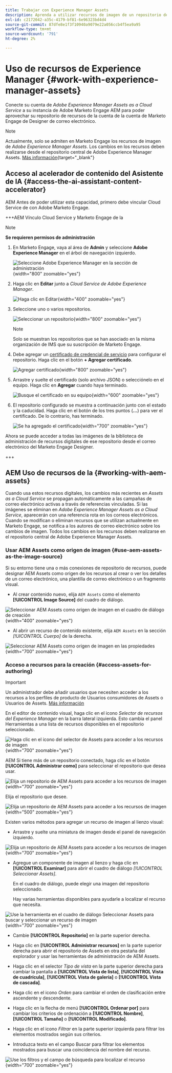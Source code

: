 ```yaml
---
title: Trabajar con Experience Manager Assets
description: Aprenda a utilizar recursos de imagen de un repositorio de AEM Assets conectado al crear contenido en Adobe Marketo Engage.
exl-id: c2172042-a35c-4179-bf81-6e96323bd4d4
source-git-commit: 87dfe8e1f3f10940a9079e22a056ccb4f5ea9a95
workflow-type: tm+mt
source-wordcount: '791'
ht-degree: 2%

---
```


# Uso de recursos de Experience Manager {#work-with-experience-manager-assets}

Conecte su cuenta de _Adobe Experience Manager Assets as a Cloud Service_ a su instancia de Adobe Marketo Engage AEM para poder aprovechar su repositorio de recursos de la cuenta de la cuenta de Marketo Engage de Designer de correo electrónico.

>[!NOTE]
>
>Actualmente, solo se admiten en Marketo Engage los recursos de imagen de _Adobe Experience Manager Assets_. Los cambios en los recursos deben realizarse desde el repositorio central de Adobe Experience Manager Assets. [Más información](https://experienceleague.adobe.com/es/docs/experience-manager-cloud-service/content/assets/manage/manage-digital-assets){target="_blank"}

## Acceso al acelerador de contenido del Asistente de IA {#access-the-ai-assistant-content-accelerator}

AEM Antes de poder utilizar esta capacidad, primero debe vincular Cloud Service de con Adobe Marketo Engage.

+++AEM Vínculo Cloud Service y Marketo Engage de la

>[!NOTE]
>
>**Se requieren permisos de administración**

1. En Marketo Engage, vaya al área de **Admin** y seleccione **Adobe Experience Manager** en el árbol de navegación izquierdo.

   ![Seleccione Adobe Experience Manager en la sección de administración](assets/access-the-ai-assistant-content-accelerator-1.png){width="800" zoomable="yes"}

1. Haga clic en **Editar** junto a _Cloud Service de Adobe Experience Manager_.

   ![Haga clic en Editar](assets/access-the-ai-assistant-content-accelerator-2.png){width="400" zoomable="yes"}

1. Seleccione uno o varios repositorios.

   ![Seleccionar un repositorio](assets/access-the-ai-assistant-content-accelerator-3.png){width="800" zoomable="yes"}

   >[!NOTE]
   >
   >Solo se muestran los repositorios que se han asociado en la misma organización de IMS que su suscripción de Marketo Engage.

1. Debe agregar un [certificado de credencial de servicio](https://experienceleague.adobe.com/es/docs/experience-manager-learn/getting-started-with-aem-headless/authentication/service-credentials) para configurar el repositorio. Haga clic en el botón **+ Agregar certificado**.

   ![Agregar certificado](assets/access-the-ai-assistant-content-accelerator-4.png){width="800" zoomable="yes"}

1. Arrastre y suelte el certificado (solo archivo JSON) o selecciónelo en el equipo. Haga clic en **Agregar** cuando haya terminado.

   ![Busque el certificado en su equipo](assets/access-the-ai-assistant-content-accelerator-5.png){width="600" zoomable="yes"}

1. El repositorio configurado se muestra a continuación junto con el estado y la caducidad. Haga clic en el botón de los tres puntos (**...**) para ver el certificado. De lo contrario, has terminado.

   ![Se ha agregado el certificado](assets/access-the-ai-assistant-content-accelerator-6.png){width="700" zoomable="yes"}

Ahora se puede acceder a todas las imágenes de la biblioteca de administración de recursos digitales de ese repositorio desde el correo electrónico del Marketo Engage Designer.

+++

## AEM Uso de recursos de la {#working-with-aem-assets}

Cuando usa estos recursos digitales, los cambios más recientes en _Assets as a Cloud Service_ se propagan automáticamente a las campañas de correo electrónico activas a través de referencias vinculadas. Si las imágenes se eliminan en _Adobe Experience Manager Assets as a Cloud Service_, aparecerán con una referencia rota en los correos electrónicos. Cuando se modifican o eliminan recursos que se utilizan actualmente en Marketo Engage, se notifica a los autores de correo electrónico sobre los cambios de imagen. Todos los cambios en los recursos deben realizarse en el repositorio central de Adobe Experience Manager Assets.

### Usar AEM Assets como origen de imagen {#use-aem-assets-as-the-image-source}

Si su entorno tiene una o más conexiones de repositorio de recursos, puede designar AEM Assets como origen de los recursos al crear o ver los detalles de un correo electrónico, una plantilla de correo electrónico o un fragmento visual.

* Al crear contenido nuevo, elija `AEM Assets` como el elemento **[!UICONTROL Image Source]** del cuadro de diálogo.

![Seleccionar AEM Assets como origen de imagen en el cuadro de diálogo de creación](assets/work-with-experience-manager-assets-1.png){width="400" zoomable="yes"}

* Al abrir un recurso de contenido existente, elija `AEM Assets` en la sección _[!UICONTROL Cuerpo]_ de la derecha.

![Seleccionar AEM Assets como origen de imagen en las propiedades](assets/work-with-experience-manager-assets-2.png){width="700" zoomable="yes"}

### Acceso a recursos para la creación {#access-assets-for-authoring}

>[!IMPORTANT]
>
>Un administrador debe añadir usuarios que necesiten acceder a los recursos a los perfiles de producto de Usuarios consumidores de Assets o Usuarios de Assets. [Más información](https://experienceleague.adobe.com/es/docs/experience-manager-cloud-service/content/security/ims-support#managing-products-and-user-access-in-admin-console)

En el editor de contenido visual, haga clic en el icono _Selector de recursos del Experience Manager_ en la barra lateral izquierda. Esto cambia el panel Herramientas a una lista de recursos disponibles en el repositorio seleccionado.

![Haga clic en el icono del selector de Assets para acceder a los recursos de imagen](assets/work-with-experience-manager-assets-3.png){width="700" zoomable="yes"}

AEM Si tiene más de un repositorio conectado, haga clic en el botón **[!UICONTROL Administrar como]** para seleccionar el repositorio que desea usar.

![Elija un repositorio de AEM Assets para acceder a los recursos de imagen](assets/work-with-experience-manager-assets-4.png){width="700" zoomable="yes"}

Elija el repositorio que desee.

![Elija un repositorio de AEM Assets para acceder a los recursos de imagen](assets/work-with-experience-manager-assets-5.png){width="500" zoomable="yes"}

Existen varios métodos para agregar un recurso de imagen al lienzo visual:

* Arrastre y suelte una miniatura de imagen desde el panel de navegación izquierdo.

![Elija un repositorio de AEM Assets para acceder a los recursos de imagen](assets/work-with-experience-manager-assets-6.png){width="700" zoomable="yes"}

* Agregue un componente de imagen al lienzo y haga clic en **[!UICONTROL Examinar]** para abrir el cuadro de diálogo _[!UICONTROL Seleccionar Assets]_.

  En el cuadro de diálogo, puede elegir una imagen del repositorio seleccionado.

  Hay varias herramientas disponibles para ayudarle a localizar el recurso que necesita.

![Use la herramienta en el cuadro de diálogo Seleccionar Assets para buscar y seleccionar un recurso de imagen](assets/work-with-experience-manager-assets-7.png){width="700" zoomable="yes"}

* Cambie **[!UICONTROL Repositorio]** en la parte superior derecha.

* Haga clic en **[!UICONTROL Administrar recursos]** en la parte superior derecha para abrir el repositorio de Assets en otra pestaña del explorador y usar las herramientas de administración de AEM Assets.

* Haga clic en el selector _Tipo de vista_ en la parte superior derecha para cambiar la pantalla a **[!UICONTROL Vista de lista]**, **[!UICONTROL Vista de cuadrícula]**, **[!UICONTROL Vista de galería]** o **[!UICONTROL Vista de cascada]**.

* Haga clic en el icono _Orden_ para cambiar el orden de clasificación entre ascendente y descendente.

* Haga clic en la flecha de menú **[!UICONTROL Ordenar por]** para cambiar los criterios de ordenación a **[!UICONTROL Nombre]**, **[!UICONTROL Tamaño]** o **[!UICONTROL Modificado]**.

* Haga clic en el icono _Filtrar_ en la parte superior izquierda para filtrar los elementos mostrados según sus criterios.

* Introduzca texto en el campo Buscar para filtrar los elementos mostrados para buscar una coincidencia del nombre del recurso.

![Use los filtros y el campo de búsqueda para localizar el recurso](assets/work-with-experience-manager-assets-8.png){width="700" zoomable="yes"}
